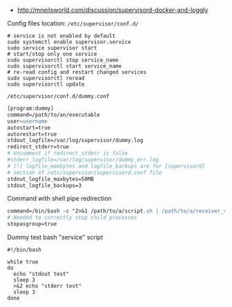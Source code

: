 * http://mneilsworld.com/discussion/supervisord-docker-and-loggly

Config files location: `/etc/supervisor/conf.d/`

```shell
# service is not enabled by default
sudo systemctl enable supervisor.service
sudo service supervisor start
# start/stop only one service
sudo supervisorctl stop service_name
sudo supervisorctl start service_name
# re-read config and restart changed services
sudo supervisorctl reread
sudo supervisorctl update
```

`/etc/supervisor/conf.d/dummy.conf`
```apache
[program:dummy]
command=/path/to/an/executable
user=username
autostart=true
autorestart=true
stdout_logfile=/var/log/supervisor/dummy.log
redirect_stderr=true
# Uncomment if redirect_stderr is false
#stderr_logfile=/var/log/supervisor/dummy_err.log
# [!] logfile_maxbytes and logfile_backups are for [supervisord]
# section of /etc/supervisor/supervisord.conf file
stdout_logfile_maxbytes=50MB
stdout_logfile_backups=3
```

Command with shell pipe redirection
```apache
command=/bin/bash -c "2>&1 /path/to/a/script.sh | /path/to/a/receiver_script.py"
# Needed to correctly stop child processes
stopasgroup=true
```

Dummy test bash "service" script
```shell
#!/bin/bash

while true
do
  echo "stdout test"
  sleep 3
  >&2 echo "stderr test"
  sleep 3
done
```
